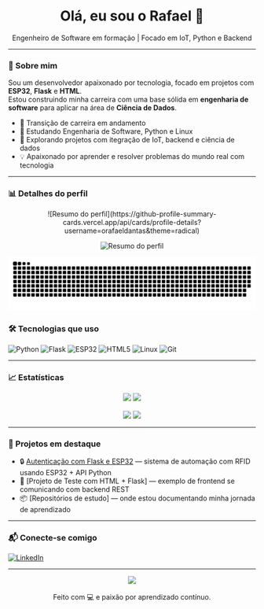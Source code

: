<h1 align="center">Olá, eu sou o Rafael 👋</h1>

<p align="center">
  Engenheiro de Software em formação | Focado em IoT, Python e Backend
</p>

---

### 🚀 Sobre mim

Sou um desenvolvedor apaixonado por tecnologia, focado em projetos com **ESP32**, **Flask** e **HTML**.  
Estou construindo minha carreira com uma base sólida em **engenharia de software** para aplicar na área de **Ciência de Dados**.

- 🎯 Transição de carreira em andamento
- 🧠 Estudando Engenharia de Software, Python e Linux
- 🤖 Explorando projetos com itegração de IoT, backend e ciência de dados
- 💡 Apaixonado por aprender e resolver problemas do mundo real com tecnologia

---

### 📊 Detalhes do perfil
<p align="center">
![Resumo do perfil](https://github-profile-summary-cards.vercel.app/api/cards/profile-details?username=orafaeldantas&theme=radical)
</p>

<p align="center">
  <img src="https://github-profile-summary-cards.vercel.app/api/cards/profile-details?username=orafaeldantas&theme=radical" alt="Resumo do perfil" />
</p>


<div align="center"> 
  <picture>
    <source media="(prefers-color-scheme: dark)" srcset="https://raw.githubusercontent.com/orafaeldantas/orafaeldantas/output/dist/dark.svg" />
    <source media="(prefers-color-scheme: light)" srcset="https://raw.githubusercontent.com/orafaeldantas/orafaeldantas/output/dist/light.svg" />
    <img alt="github contribution snake animation" src="https://raw.githubusercontent.com/orafaeldantas/orafaeldantas/output/dist/dark.svg" />
  </picture>
 </div>


### 🛠️ Tecnologias que uso

![Python](https://img.shields.io/badge/Python-3776AB?style=for-the-badge&logo=python&logoColor=white)
![Flask](https://img.shields.io/badge/Flask-000000?style=for-the-badge&logo=flask)
![ESP32](https://img.shields.io/badge/ESP32-black?style=for-the-badge&logo=espressif)
![HTML5](https://img.shields.io/badge/HTML5-e34c26?style=for-the-badge&logo=html5&logoColor=white)
![Linux](https://img.shields.io/badge/Linux-FCC624?style=for-the-badge&logo=linux&logoColor=black)
![Git](https://img.shields.io/badge/Git-F05032?style=for-the-badge&logo=git&logoColor=white)

---

### 📈 Estatísticas

<div align="center">
  <img height="180em" src="https://github-readme-stats.vercel.app/api?username=orafaeldantas&show_icons=true&theme=radical" />
  <img height="180em" src="https://github-readme-stats.vercel.app/api/top-langs/?username=orafaeldantas&layout=compact&theme=radical" />
</div>

<br>

<div align="center">
  <img height="239em" src="https://github-profile-summary-cards.vercel.app/api/cards/repos-per-language?username=orafaeldantas&theme=radical" />
  <img height="239em" src="https://github-profile-summary-cards.vercel.app/api/cards/stats?username=orafaeldantas&theme=radical" />
</div>

---

### 📌 Projetos em destaque

- 🔒 [Autenticação com Flask e ESP32](https://github.com/orafaeldantas/automacao-rfid-esp32-pep) — sistema de automação com RFID usando ESP32 + API Python
- 🧪 [Projeto de Teste com HTML + Flask] — exemplo de frontend se comunicando com backend REST
- 📦 [Repositórios de estudo] — onde estou documentando minha jornada de aprendizado

---

### 📬 Conecte-se comigo

[![LinkedIn](https://img.shields.io/badge/-LinkedIn-blue?style=flat-square&logo=linkedin)](https://www.linkedin.com/in/seu-perfil-aqui)

---

<p align="center">
  <img src="https://media.giphy.com/media/qgQUggAC3Pfv687qPC/giphy.gif" width="400" />
</p>

<p align="center">
  Feito com 💻 e paixão por aprendizado contínuo.
</p>
